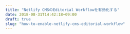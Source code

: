 ```yaml
---
title: "Netlify CMSのEditorial Workflowを有効化する"
date: 2018-08-31T14:42:18+09:00
draft: true
slug: "how-to-enable-netlify-cms-editorial-workflow"
---
```

